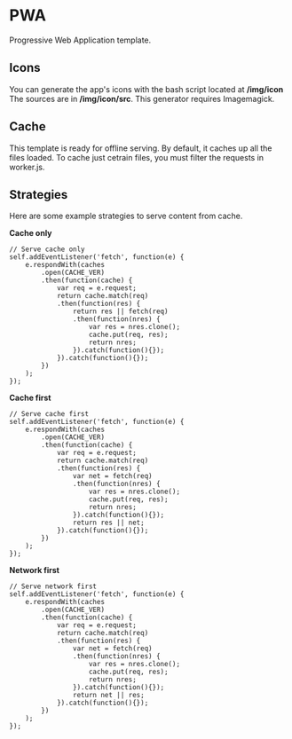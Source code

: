 # PWA
Progressive Web Application template.

## Icons
You can generate the app's icons with the bash script located at **/img/icon**
The sources are in **/img/icon/src**. This generator requires Imagemagick.

## Cache
This template is ready for offline serving. By default, it caches up all
the files loaded. To cache just cetrain files, you must filter the requests
in worker.js.

## Strategies
Here are some example strategies to serve content from cache.

**Cache only**
```
// Serve cache only
self.addEventListener('fetch', function(e) {
    e.respondWith(caches
        .open(CACHE_VER)
        .then(function(cache) {
            var req = e.request;
            return cache.match(req)
            .then(function(res) {
                return res || fetch(req)
                .then(function(nres) {
                    var res = nres.clone();
                    cache.put(req, res);
                    return nres;
                }).catch(function(){});
            }).catch(function(){});
        })
    );
});
```

**Cache first**
```
// Serve cache first
self.addEventListener('fetch', function(e) {
    e.respondWith(caches
        .open(CACHE_VER)
        .then(function(cache) {
            var req = e.request;
            return cache.match(req)
            .then(function(res) {
                var net = fetch(req)
                .then(function(nres) {
                    var res = nres.clone();
                    cache.put(req, res);
                    return nres;
                }).catch(function(){});
                return res || net;
            }).catch(function(){});
        })
    );
});
```

**Network first**
```
// Serve network first
self.addEventListener('fetch', function(e) {
    e.respondWith(caches
        .open(CACHE_VER)
        .then(function(cache) {
            var req = e.request;
            return cache.match(req)
            .then(function(res) {
                var net = fetch(req)
                .then(function(nres) {
                    var res = nres.clone();
                    cache.put(req, res);
                    return nres;
                }).catch(function(){});
                return net || res;
            }).catch(function(){});
        })
    );
});
```


